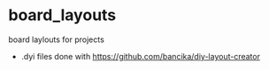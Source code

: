 # board_layouts
board laylouts for projects

- .dyi files done with https://github.com/bancika/diy-layout-creator
